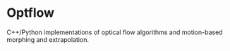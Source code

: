 # Optflow
C++/Python implementations of optical flow algorithms and motion-based morphing and extrapolation.